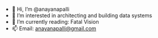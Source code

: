 - 👋 Hi, I’m @anayanapalli
- 👀 I’m interested in architecting and building data systems
- 🌱 I’m currently reading: Fatal Vision
- 📫 Email: anayanapalli@gmail.com

<!---
anayanapalli/anayanapalli is a ✨ special ✨ repository because its `README.md` (this file) appears on your GitHub profile.
You can click the Preview link to take a look at your changes.
--->
